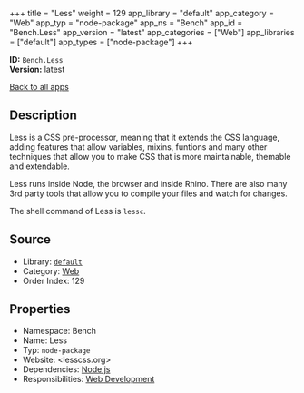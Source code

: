 ﻿+++
title = "Less"
weight = 129
app_library = "default"
app_category = "Web"
app_typ = "node-package"
app_ns = "Bench"
app_id = "Bench.Less"
app_version = "latest"
app_categories = ["Web"]
app_libraries = ["default"]
app_types = ["node-package"]
+++

**ID:** `Bench.Less`  
**Version:** latest  
<!--more-->

[Back to all apps](/apps/)

## Description
Less is a CSS pre-processor, meaning that it extends the CSS language,
adding features that allow variables, mixins, funtions and many other techniques
that allow you to make CSS that is more maintainable, themable and extendable.

Less runs inside Node, the browser and inside Rhino.
There are also many 3rd party tools that allow you to compile your files and watch for changes.


The shell command of Less is `lessc`.

## Source

* Library: [`default`](/app_libraries/default)
* Category: [Web](/app_categories/web)
* Order Index: 129

## Properties

* Namespace: Bench
* Name: Less
* Typ: `node-package`
* Website: <lesscss.org>
* Dependencies: [Node.js](/apps/Bench.Node)
* Responsibilities: [Web Development](/apps/Bench.Group.WebDevelopment)

